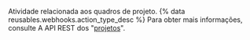 Atividade relacionada aos quadros de projeto. {% data reusables.webhooks.action_type_desc %} Para obter mais informações, consulte A API REST dos "[projetos](/v3/projects)".

